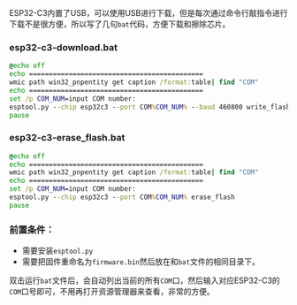 ESP32-C3内置了USB，可以使用USB进行下载，但是每次通过命令行敲指令进行下载不是很方便，所以写了几句`bat`代码，方便下载和擦除芯片。

### esp32-c3-download.bat

```bat
@echo off
echo ============================================
wmic path win32_pnpentity get caption /format:table| find "COM" 
echo ============================================
set /p COM_NUM=input COM number:
esptool.py --chip esp32c3 --port COM%COM_NUM% --baud 460800 write_flash -z 0x0 firmware.bin
pause
```

### esp32-c3-erase_flash.bat

```bat
@echo off
echo ============================================
wmic path win32_pnpentity get caption /format:table| find "COM" 
echo ============================================
set /p COM_NUM=input COM number:
esptool.py --chip esp32c3 --port COM%COM_NUM% erase_flash
pause
```

### 前置条件：
- 需要安装`esptool.py`
- 需要把固件重命名为`firmware.bin`然后放在和`bat`文件的相同目录下。

双击运行`bat`文件后，会自动列出当前的所有`COM`口，然后输入对应ESP32-C3的`COM`口号即可，不用再打开资源管理器来查看，非常的方便。

